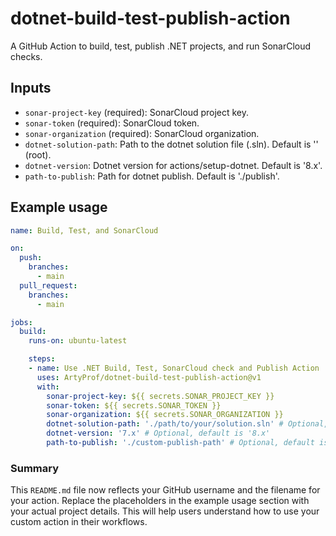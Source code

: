 # dotnet-build-test-publish-action
A GitHub Action to build, test, publish .NET projects, and run SonarCloud checks.

## Inputs

- `sonar-project-key` (required): SonarCloud project key.
- `sonar-token` (required): SonarCloud token.
- `sonar-organization` (required): SonarCloud organization.
- `dotnet-solution-path`: Path to the dotnet solution file (.sln). Default is '' (root).
- `dotnet-version`: Dotnet version for actions/setup-dotnet. Default is '8.x'.
- `path-to-publish`: Path for dotnet publish. Default is './publish'.

## Example usage

```yaml
name: Build, Test, and SonarCloud

on:
  push:
    branches:
      - main
  pull_request:
    branches:
      - main

jobs:
  build:
    runs-on: ubuntu-latest

    steps:
    - name: Use .NET Build, Test, SonarCloud check and Publish Action
      uses: ArtyProf/dotnet-build-test-publish-action@v1
      with:
        sonar-project-key: ${{ secrets.SONAR_PROJECT_KEY }}
        sonar-token: ${{ secrets.SONAR_TOKEN }}
        sonar-organization: ${{ secrets.SONAR_ORGANIZATION }}
        dotnet-solution-path: './path/to/your/solution.sln' # Optional, default is '' (root)
        dotnet-version: '7.x' # Optional, default is '8.x'
        path-to-publish: './custom-publish-path' # Optional, default is './publish'
```

### Summary

This `README.md` file now reflects your GitHub username and the filename for your action. Replace the placeholders in the example usage section with your actual project details. This will help users understand how to use your custom action in their workflows.
